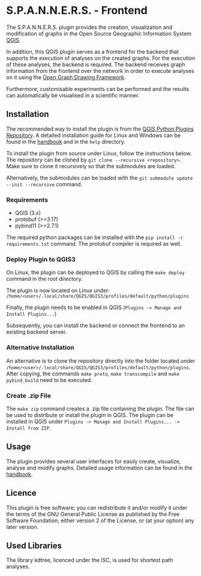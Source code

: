 # S.P.A.N.N.E.R.S. - Frontend

The S.P.A.N.N.E.R.S. plugin provides the creation, visualization and modification of graphs in the 
Open Source Geographic Information System [QGIS](https://qgis.org). 

In addition, this QGIS plugin serves as a frontend for the backend that supports the execution of analyses on the created graphs.
For the execution of these analyses, the backend is required. The backend receives graph information from the frontend over 
the network in order to execute analyses on it using the [Open Graph Drawing Framework](https://ogdf.uos.de/).

Furthermore, customisable experiments can be performed and the results can automatically be visualised in a scientific manner.

## Installation
The recommended way to install the plugin is from the [QGIS Python Plugins Repository](https://plugins.qgis.org/plugins/).
A detailed installation guide for Linux and Windows can be found in the 
[handbook](https://project2.informatik.uni-osnabrueck.de/spanners/) and in the `help` directory.

To install the plugin from source under Linux, follow the instructions below.
The repository can be cloned by `git clone --recursive <repository>`. 
Make sure to clone it recursively so that the submodules are loaded.

Alternatively, the submodules can be loaded with the `git submodule update --init --recursive` command.

### Requirements

- QGIS (3.x)
- protobuf (>=3.17)
- pybind11 (>=2.7.1)

The required python packages can be installed with the `pip install -r requirements.txt` command. The protobuf compiler 
is required as well.

### Deploy Plugin to QGIS3

On Linux, the plugin can be deployed to QGIS by calling the `make deploy` command in the root directory.

The plugin is now located on Linux under: `/home/<user>/.local/share/QGIS/QGIS3/profiles/default/python/plugins`

Finally, the plugin needs to be enabled in QGIS (`Plugins -> Manage and Install Plugins...`)

Subsequently, you can install the backend or connect the frontend to an existing backend server.

### Alternative Installation

An alternative is to clone the repository directly into the folder located under `/home/<user>/.local/share/QGIS/QGIS3/profiles/default/python/plugins`.
After copying, the commands `make proto`, `make transcompile` and `make pybind_build` need to be executed.

### Create .zip File

The `make zip` command creates a .zip file containing the plugin. The file can be used to distribute or install the plugin in QGIS.
The plugin can be installed in QGIS under `Plugins -> Manage and Install Plugins... -> Install from ZIP`.

## Usage
The plugin provides several user interfaces for easily create, visualize, analyse and modify graphs. 
Detailed usage information can be found in the [handbook](https://project2.informatik.uni-osnabrueck.de/spanners/).

## Licence
This plugin is free software; you can redistribute it and/or modify
it under the terms of the GNU General Public License as published by
the Free Software Foundation; either version 2 of the License, or
(at your option) any later version.

## Used Libraries
The library kdtree, licenced under the ISC, is used for shortest path analyses.
